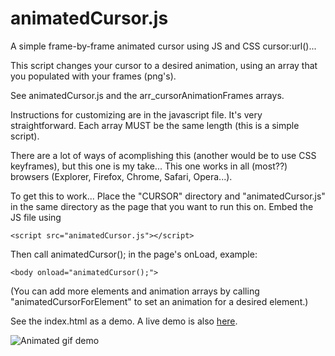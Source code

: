# animatedCursor.js
 A simple frame-by-frame animated cursor using JS and CSS cursor:url()...

This script changes your cursor to a desired animation, using an array that you populated with your frames (png's).

See animatedCursor.js and the arr_cursorAnimationFrames arrays.

Instructions for customizing are in the javascript file. It's very straightforward. Each array MUST be the same length (this is a simple script).

There are a lot of ways of acomplishing this (another would be to use CSS keyframes), but this one is my take... This one works in all (most??) browsers (Explorer, Firefox, Chrome, Safari, Opera...).

To get this to work...
Place the "CURSOR" directory and "animatedCursor.js" in the same directory as the page that you want to run this on.
Embed the JS file using
```
<script src="animatedCursor.js"></script>
```
Then call animatedCursor(); in the page's onLoad, example:
```
<body onload="animatedCursor();">
```

(You can add more elements and animation arrays by calling "animatedCursorForElement" to set an animation for a desired element.)

See the index.html as a demo.
A live demo is also [here](http://tetrageddon.com/animatedCursor/).

![Animated gif demo](http://tetrageddon.com/animatedCursor/DEMO.gif)
